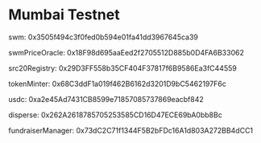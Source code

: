 # Mumbai Testnet

swm: 0x3505f494c3f0fed0b594e01fa41dd3967645ca39

swmPriceOracle: 0x18F98d695aaEed2f2705512D885b0D4FA6B33062

src20Registry: 0x29D3FF558b35CF404F37817f6B9586Ea3fC44559&#x20;

tokenMinter: 0x68C3ddF1a019f462B6162d3201D9bC5462197F6c&#x20;

usdc: 0xa2e45Ad7431CB8599e71857085737869eacbf842&#x20;

disperse: 0x262A2618785705253585CD16D47ECE69bA0bb8Bc&#x20;

fundraiserManager: 0x73dC2C71f1344F5B2bFDc16A1d803A272BB4dCC1
